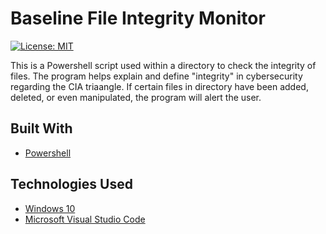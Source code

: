 # Baseline File Integrity Monitor
[![License: MIT](https://img.shields.io/badge/License-MIT-yellow.svg)](https://opensource.org/licenses/MIT)


This is a  Powershell script used within a directory to check the integrity of files. The program helps explain and define "integrity" in cybersecurity regarding the CIA triaangle. If certain files in directory have been added, deleted, or even manipulated, the program will alert the user.



## Built With

- [Powershell](https://docs.microsoft.com/en-us/powershell/scripting/overview?view=powershell-7.2)


## Technologies Used
- [Windows 10](https://www.microsoft.com/en-us/software-download/windows10)
- [Microsoft Visual Studio Code](https://code.visualstudio.com/)




